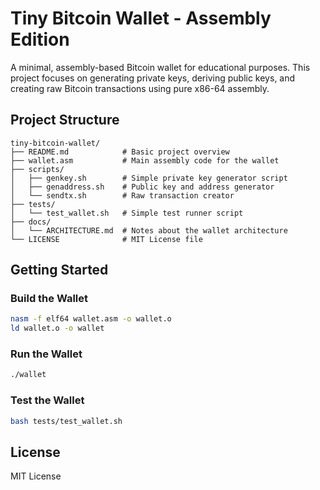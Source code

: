 
# Tiny Bitcoin Wallet - Assembly Edition

A minimal, assembly-based Bitcoin wallet for educational purposes. This project focuses on generating private keys, deriving public keys, and creating raw Bitcoin transactions using pure x86-64 assembly.

## Project Structure

```
tiny-bitcoin-wallet/
├── README.md            # Basic project overview
├── wallet.asm           # Main assembly code for the wallet
├── scripts/
│   ├── genkey.sh        # Simple private key generator script
│   ├── genaddress.sh    # Public key and address generator
│   └── sendtx.sh        # Raw transaction creator
├── tests/
│   └── test_wallet.sh   # Simple test runner script
├── docs/
│   └── ARCHITECTURE.md  # Notes about the wallet architecture
└── LICENSE              # MIT License file
```

## Getting Started

### Build the Wallet

```bash
nasm -f elf64 wallet.asm -o wallet.o
ld wallet.o -o wallet
```

### Run the Wallet

```bash
./wallet
```

### Test the Wallet

```bash
bash tests/test_wallet.sh
```

## License
MIT License

